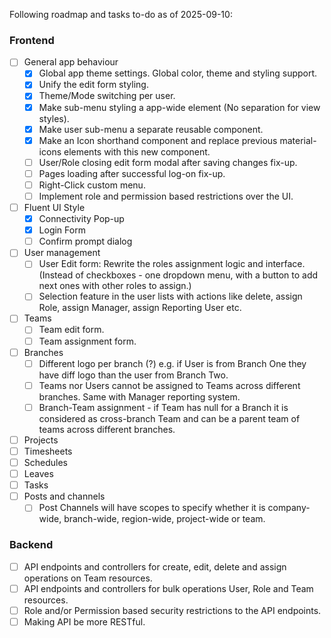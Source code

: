 Following roadmap and tasks to-do as of 2025-09-10:
### Frontend
- [ ] General app behaviour
  - [X] Global app theme settings. Global color, theme and styling support. 
  - [X] Unify the edit form styling.
  - [x] Theme/Mode switching per user.
  - [X] Make sub-menu styling a app-wide element (No separation for view styles).
  - [X] Make user sub-menu a separate reusable component.
  - [X] Make an Icon shorthand component and replace previous material-icons elements with this new component.
  - [ ] User/Role closing edit form modal after saving changes fix-up.
  - [ ] Pages loading after successful log-on fix-up.
  - [ ] Right-Click custom menu.
  - [ ] Implement role and permission based restrictions over the UI.
- [ ] Fluent UI Style
  - [X] Connectivity Pop-up
  - [X] Login Form
  - [ ] Confirm prompt dialog
- [ ] User management
  - [ ] User Edit form: Rewrite the roles assignment logic and interface. (Instead of checkboxes - one dropdown menu, with a button to add next ones with other roles to assign.)
  - [ ] Selection feature in the user lists with actions like delete, assign Role, assign Manager, assign Reporting User etc.
- [ ] Teams
  - [ ] Team edit form.
  - [ ] Team assignment form.
- [ ] Branches
  - [ ] Different logo per branch (?) e.g. if User is from Branch One they have diff logo than the user from Branch Two.
  - [ ] Teams nor Users cannot be assigned to Teams across different branches. Same with Manager reporting system.
  - [ ] Branch-Team assignment - if Team has null for a Branch it is considered as cross-branch Team and can be a parent team of teams across different branches.
- [ ] Projects
- [ ] Timesheets
- [ ] Schedules
- [ ] Leaves
- [ ] Tasks
- [ ] Posts and channels
  - [ ] Post Channels will have scopes to specify whether it is company-wide, branch-wide, region-wide, project-wide or team.
### Backend
- [ ] API endpoints and controllers for create, edit, delete and assign operations on Team resources.
- [ ] API endpoints and controllers for bulk operations User, Role and Team resources.
- [ ] Role and/or Permission based security restrictions to the API endpoints.
- [ ] Making API be more RESTful.